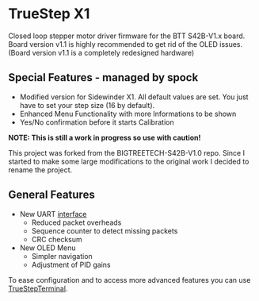 # TrueStep X1
Closed loop stepper motor driver firmware for the BTT S42B-V1.x board.  
Board version v1.1 is highly recommended to get rid of the OLED issues.  
(Board version v1.1 is a completely redesigned hardware)
 
## Special Features - managed by spock
  - Modified version for Sidewinder X1. All default values are set. You just have to set your step size (16 by default).
  - Enhanced Menu Functionality with more Informations to be shown
  - Yes/No confirmation before it starts Calibration

**NOTE: This is still a work in progress so use with caution!**

This project was forked from the BIGTREETECH-S42B-V1.0 repo. Since I started to make some large modifications to the original work I decided to rename the project.

## General Features
- New UART [interface](SerialInterface.md) 
  - Reduced packet overheads
  - Sequence counter to detect missing packets
  - CRC checksum
- New OLED Menu
  - Simpler navigation
  - Adjustment of PID gains

To ease configuration and to access more advanced features you can use [TrueStepTerminal](utils/TrueStepTerminal).
